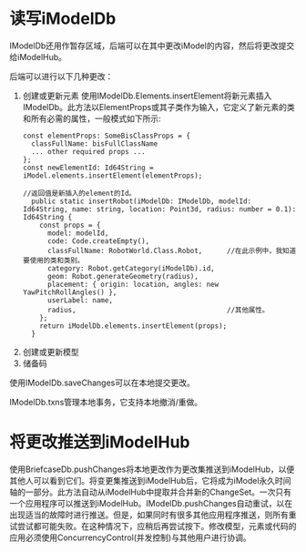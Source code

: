 # 读写iModelDb

IModelDb还用作暂存区域，后端可以在其中更改iModel的内容，然后将更改提交给iModelHub。

后端可以进行以下几种更改：

1. 创建或更新元素 
    使用IModelDb.Elements.insertElement将新元素插入IModelDb。此方法以ElementProps或其子类作为输入，它定义了新元素的类和所有必需的属性，一般模式如下所示:
   ```
   const elementProps: SomeBisClassProps = {
     classFullName: bisFullClassName
     ... other required props ...
   };
   const newElementId: Id64String = iModel.elements.insertElement(elementProps);

   //返回值是新插入的element的Id。
     public static insertRobot(iModelDb: IModelDb, modelId: Id64String, name: string, location: Point3d, radius: number = 0.1): Id64String {
       const props = {
         model: modelId,
         code: Code.createEmpty(),
         classFullName: RobotWorld.Class.Robot,      //在此示例中，我知道要使用的类和类别。
         category: Robot.getCategory(iModelDb).id,
         geom: Robot.generateGeometry(radius),     
         placement: { origin: location, angles: new YawPitchRollAngles() },
         userLabel: name,
         radius,                                     //其他属性。
       };
       return iModelDb.elements.insertElement(props);
     }
   ```
2. 创建或更新模型
3. 储备码

使用IModelDb.saveChanges可以在本地提交更改。

IModelDb.txns管理本地事务，它支持本地撤消/重做。

# 将更改推送到iModelHub

使用BriefcaseDb.pushChanges将本地更改作为更改集推送到iModelHub，以便其他人可以看到它们。将变更集推送到iModelHub后，它将成为iModel永久时间轴的一部分。此方法自动从iModelHub中提取并合并新的ChangeSet。一次只有一个应用程序可以推送到iModelHub。IModelDb.pushChanges自动重试，以在出现适当的故障时进行推送。但是，如果同时有很多其他应用程序推送，则所有重试尝试都可能失败。在这种情况下，应稍后再尝试按下。修改模型，元素或代码的应用必须使用ConcurrencyControl\(并发控制\)与其他用户进行协调。

